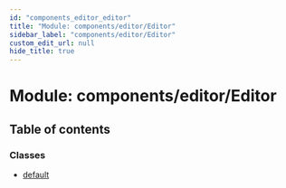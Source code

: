 ```yaml
---
id: "components_editor_editor"
title: "Module: components/editor/Editor"
sidebar_label: "components/editor/Editor"
custom_edit_url: null
hide_title: true
---
```


# Module: components/editor/Editor

## Table of contents

### Classes

- [default](../classes/components_editor_editor.default.md)
